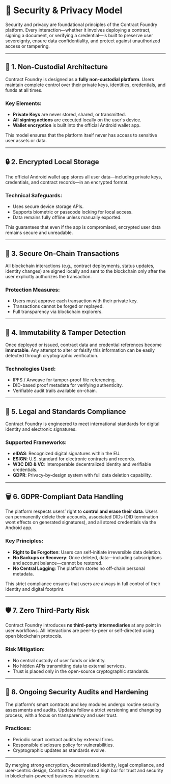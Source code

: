 # 📘 Security & Privacy Model

Security and privacy are foundational principles of the Contract Foundry platform. Every interaction—whether it involves deploying a contract, signing a document, or verifying a credential—is built to preserve user sovereignty, ensure data confidentiality, and protect against unauthorized access or tampering.

---

## 🔐 1. Non-Custodial Architecture

Contract Foundry is designed as a **fully non-custodial platform**. Users maintain complete control over their private keys, identities, credentials, and funds at all times.

### Key Elements:

* **Private Keys** are never stored, shared, or transmitted.
* **All signing actions** are executed locally on the user's device.
* **Wallet encryption** is built into the official Android wallet app.

This model ensures that the platform itself never has access to sensitive user assets or data.

---

## 🔒 2. Encrypted Local Storage

The official Android wallet app stores all user data—including private keys, credentials, and contract records—in an encrypted format.

### Technical Safeguards:

* Uses secure device storage APIs.
* Supports biometric or passcode locking for local access.
* Data remains fully offline unless manually exported.

This guarantees that even if the app is compromised, encrypted user data remains secure and unreadable.

---

## 📡 3. Secure On-Chain Transactions

All blockchain interactions (e.g., contract deployments, status updates, identity changes) are signed locally and sent to the blockchain only after the user explicitly authorizes the transaction.

### Protection Measures:

* Users must approve each transaction with their private key.
* Transactions cannot be forged or replayed.
* Full transparency via blockchain explorers.

---

## 🧾 4. Immutability & Tamper Detection

Once deployed or issued, contract data and credential references become **immutable**. Any attempt to alter or falsify this information can be easily detected through cryptographic verification.

### Technologies Used:

* IPFS / Arweave for tamper-proof file referencing.
* DID-based proof metadata for verifying authenticity.
* Verifiable audit trails available on-chain.

---

## 📜 5. Legal and Standards Compliance

Contract Foundry is engineered to meet international standards for digital identity and electronic signatures.

### Supported Frameworks:

* **eIDAS**: Recognized digital signatures within the EU.
* **ESIGN**: U.S. standard for electronic contracts and records.
* **W3C DID & VC**: Interoperable decentralized identity and verifiable credentials.
* **GDPR**: Privacy-by-design system with full data deletion capability.

---

## 🗑️ 6. GDPR-Compliant Data Handling

The platform respects users’ right to **control and erase their data**. Users can permanently delete their accounts, associated DIDs (DID termination wont effects on generated signatures), and all stored credentials via the Android app.

### Key Principles:

* **Right to Be Forgotten**: Users can self-initiate irreversible data deletion.
* **No Backups or Recovery**: Once deleted, data—including subscriptions and account balance—cannot be restored.
* **No Central Logging**: The platform stores no off-chain personal metadata.

This strict compliance ensures that users are always in full control of their identity and digital footprint.

---

## 🛡️ 7. Zero Third-Party Risk

Contract Foundry introduces **no third-party intermediaries** at any point in user workflows. All interactions are peer-to-peer or self-directed using open blockchain protocols.

### Risk Mitigation:

* No central custody of user funds or identity.
* No hidden APIs transmitting data to external services.
* Trust is placed only in the open-source cryptographic standards.

---

## 🧠 8. Ongoing Security Audits and Hardening

The platform’s smart contracts and key modules undergo routine security assessments and audits. Updates follow a strict versioning and changelog process, with a focus on transparency and user trust.

### Practices:

* Periodic smart contract audits by external firms.
* Responsible disclosure policy for vulnerabilities.
* Cryptographic updates as standards evolve.

---

By merging strong encryption, decentralized identity, legal compliance, and user-centric design, Contract Foundry sets a high bar for trust and security in blockchain-powered business interactions.